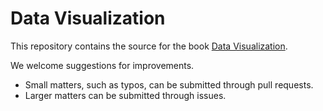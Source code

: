 # Data Visualization

This repository contains the source for the book [Data Visualization](https://bookdown.org/content/2138/).

We welcome suggestions for improvements.

* Small matters, such as typos, can be submitted through pull requests.
* Larger matters can be submitted through issues.
